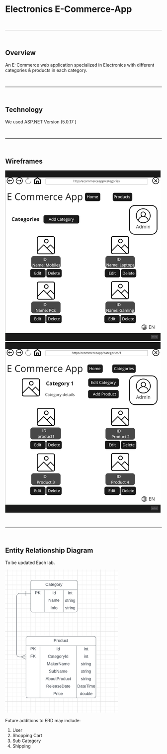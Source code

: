 # Electronics E-Commerce-App

<br><hr><br>
## Overview

An E-Commerce web application specialized in Electronics with different categories & products in each category.

<br><hr><br>
## Technology

We used ASP.NET Version (5.0.17 )



<br><hr><br>
## Wireframes

<img src="./Assets/AdminWireframe1.png" width="500">
<br>
<img src="./Assets/AdminWireframe2.png" width="500">

<br><hr><br>
## Entity Relationship Diagram

To be updated Each lab.

![img](./Assets/ERDv1.png)

Future additions to ERD may include:
1. User
2. Shopping Cart
3. Sub Category
4. Shipping




